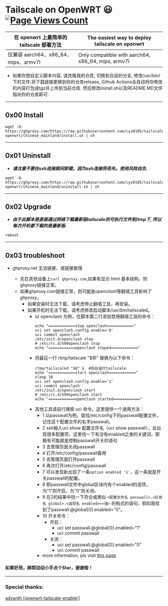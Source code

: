 # Tailscale on OpenWRT :smiley: [![Page Views Count](https://badges.toozhao.com/badges/01GZWH4F36G14VWXT8RP9KRCYV/green.svg)](https://badges.toozhao.com/stats/01GZWH4F36G14VWXT8RP9KRCYV)

|  在 openwrt 上最简单的 tailscale 部署方法  | The easiest way to deploy tailscale on openwrt |
| ------------ | ------------ |
|  仅兼容 aarch64、x86_64、mips、armv7l |   Only compatible with aarch64, x86_64, mips, armv7l |

- 如果你想自定义脚本内容, 请克隆我的仓库, 切换到合适的分支, 修改/usr/bin/下的文件,将下载链接更换到你的仓库release, Github Actions会自动将你修改的内容打包成tgz并上传到当前仓库. 然后修改install.sh以及README.MD文件指向你的仓库即可. 
------------

## 0x00 Install
```
wget -O- https://ghproxy.com/https://raw.githubusercontent.com/cyz0105/tailscale-openwrt/chinese_mainland/install.sh | sh
```

------------

## 0x01 Uninstall
- ***请注意不要在ssh连接期间卸载，因为ssh连接将丢失。使用风险自负.***

```
wget -O- https://ghproxy.com/https://raw.githubusercontent.com/cyz0105/tailscale-openwrt/chinese_mainland/uninstall.sh | sh
```
------------
## 0x02 Upgrade
- ***由于此脚本是直接通过网络下载最新版tailscale的可执行文件到/tmp下, 所以每次开机都下载的是最新版.***
```
reboot
```
------------
## 0x03 troubleshoot

- ghproxy.net 无法链接，或链接极慢

  - 先在其他设备上`curl ghproxy.com`,如果有显示 html 基本结构，则ghproxy链接正常。
  - 如果ghproxy.com链接正常，则可能是*openclash*等翻墙工具影响了*ghproxy*。 
    - 如果安装时无法下载，请考虑停止翻墙工具，再安装。
    - 如果开机时无法下载，请考虑修改启动脚本/usr/bin/tailscaled。 
      - 以 openclash 为例，在脚本第二行添加禁用翻墙工具的命令：
        ```
        echo "============stop openclash============"
        uci set openclash.config.enable='0'
        uci commit openclash
        /etc/init.d/openclash stop
        # /etc/rc.d/S99openclash stop
        echo "============openclash stoped============"
        ```
      - 将最后一行 /tmp/tailscale "$@" 替换为以下命令：
        ```
        /tmp/tailscaled "$@" &  #后台运行tailscale
        echo "============start openclash============"
        sleep 10
        uci set openclash.config.enable='1'
        uci commit openclash
        /etc/init.d/openclash start
        # /etc/rc.d/S99openclash start
        echo "============openclash started============"
        ```
      - 其他工具请自行搜索 uci 命令。这里提供一个通用方法：
        - 1 以passwall为例，查找/etc/config下的passwall配置文件，记住这个配置文件的名字passwall。 
        - 2 ssh输入uci show 配置文件名（uci show passwall），会出现很多配置项，这里找一下有没有enabled之类的关键词，那极有可能就是控制passwall开关的语句 
        - 3 去管理页面关闭passwall 
        - 4 打开/etc/config/passwall备用 
        - 5 去管理页面打开passwall 
        - 6 再次打开/etc/config/passwall 
        - 7 可以发现新出现了一条`option enabled '1'`，这一条就是开关passwall的配置。 
        - 8 即passwall文件中global区块内有个enabled的选项，为“1”则开启，为“0”则关闭。 
        - 9 在2的结果中找一下符合或类似 `<配置文件名 passwall>.<区块名 global>.<选项名 enabled>=<值>` 的格式的语句，假如我找到了passwall.@global[0].enabled="0"。 
        - 10 开关命令： 
          - 开启： 
            - uci set passwall.@global[0].enabled="1" 
            - uci commit passwall 
          - 关闭：  
            - uci set passwall.@global[0].enabled="0" 
            - uci commit passwall
        - more information, pls visit [this page](https://www.cnblogs.com/v5captain/p/16175769.html)
#### 如果好用，麻烦动动小手点个Star，谢谢啦！
------------
### Special thanks:
[adyanth [openwrt-tailscale-enabler]](https://github.com/adyanth/openwrt-tailscale-enabler) 
